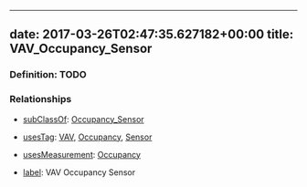 
---
date: 2017-03-26T02:47:35.627182+00:00
title: VAV_Occupancy_Sensor
---
### Definition: TODO

### Relationships

* [subClassOf](http://www.w3.org/2000/01/rdf-schema#subClassOf): [Occupancy_Sensor](https://brickschema.org/schema/1.0/Brick#Occupancy_Sensor)

* [usesTag](https://brickschema.org/schema/1.0/BrickFrame#usesTag): [VAV](https://brickschema.org/schema/1.0/BrickTag#VAV), [Occupancy](https://brickschema.org/schema/1.0/BrickTag#Occupancy), [Sensor](https://brickschema.org/schema/1.0/BrickTag#Sensor)

* [usesMeasurement](https://brickschema.org/schema/1.0/BrickFrame#usesMeasurement): [Occupancy](https://brickschema.org/schema/1.0/Brick#Occupancy)

* [label](http://www.w3.org/2000/01/rdf-schema#label): VAV Occupancy Sensor
